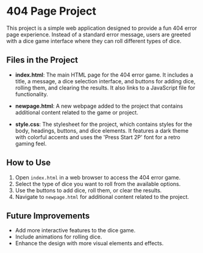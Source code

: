 # 404 Page Project

This project is a simple web application designed to provide a fun 404 error page experience. Instead of a standard error message, users are greeted with a dice game interface where they can roll different types of dice.

## Files in the Project

- **index.html**: The main HTML page for the 404 error game. It includes a title, a message, a dice selection interface, and buttons for adding dice, rolling them, and clearing the results. It also links to a JavaScript file for functionality.

- **newpage.html**: A new webpage added to the project that contains additional content related to the game or project.

- **style.css**: The stylesheet for the project, which contains styles for the body, headings, buttons, and dice elements. It features a dark theme with colorful accents and uses the 'Press Start 2P' font for a retro gaming feel.

## How to Use

1. Open `index.html` in a web browser to access the 404 error game.
2. Select the type of dice you want to roll from the available options.
3. Use the buttons to add dice, roll them, or clear the results.
4. Navigate to `newpage.html` for additional content related to the project.

## Future Improvements

- Add more interactive features to the dice game.
- Include animations for rolling dice.
- Enhance the design with more visual elements and effects.